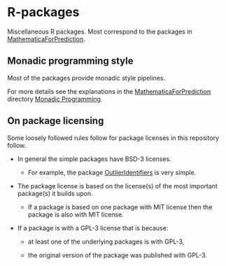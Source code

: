 # R-packages

Miscellaneous R packages. Most correspond to the packages in 
[MathematicaForPrediction](https://github.com/antononcube/MathematicaForPrediction).

## Monadic programming style

Most of the packages provide monadic style pipelines.

For more details see the explanations in the 
[MathematicaForPrediction](https://github.com/antononcube/MathematicaForPrediction)
directory
[Monadic Programming](https://github.com/antononcube/MathematicaForPrediction/tree/master/MonadicProgramming).



## On package licensing

Some loosely followed rules follow for package licenses in this repository follow.

- In general the simple packages have BSD-3 licenses.

  - For example, the package [OutlierIdentifiers](https://github.com/antononcube/R-packages/tree/master/OutlierIdentifiers) 
    is very simple. 

- The package license is based on the license(s) of the most important package(s) it builds upon.

  - If a package is based on one package with MIT license then the package is also with MIT license. 

- If a package is with a GPL-3 license that is because:
 
  - at least one of the underlying packages is with GPL-3,
   
  - the original version of the package was published with GPL-3.

